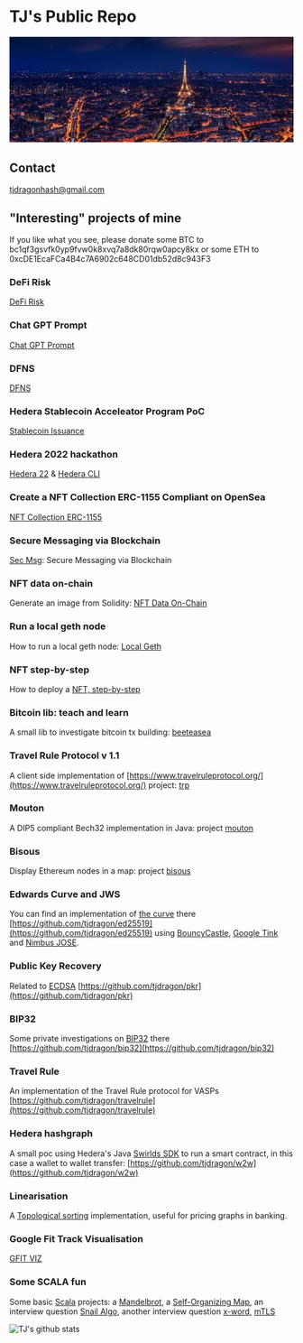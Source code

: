# TJ's Public Repo
![pano-sg](https://github.com/tjdragon/tjdragon/blob/master/data/paris.jpg)

## Contact
tjdragonhash@gmail.com

## "Interesting" projects of mine
If you like what you see, please donate some BTC to bc1qf3gsvfk0yp9fvw0k8xvq7a8dk80rqw0apcy8kx or some ETH to 0xcDE1EcaFCa4B4c7A6902c648CD01db52d8c943F3

### DeFi Risk
[DeFi Risk](https://github.com/tjdragon/defi-risk)

### Chat GPT Prompt
[Chat GPT Prompt](https://github.com/tjdragon/chat-gpt/)

### DFNS
[DFNS](https://github.com/tjdragon/dfns)

### Hedera Stablecoin Acceleator Program PoC
[Stablecoin Issuance](https://github.com/tjdragon/hts)

### Hedera 2022 hackathon
[Hedera 22](https://github.com/tjdragon/hedera22) & [Hedera CLI](https://github.com/tjdragon/hedera22-cli)

### Create a NFT Collection ERC-1155 Compliant on OpenSea
[NFT Collection ERC-1155](https://github.com/tjdragon/nft-collection-opensea-erc1155)

### Secure Messaging via Blockchain
[Sec Msg](https://github.com/tjdragon/secmsg/): Secure Messaging via Blockchain

### NFT data on-chain
Generate an image from Solidity: [NFT Data On-Chain](https://github.com/tjdragon/nft-on-chain-data)

### Run a local geth node
How to run a local geth node: [Local Geth](https://github.com/tjdragon/local-geth)

### NFT step-by-step
How to deploy a [NFT, step-by-step](https://github.com/tjdragon/nft-step-by-step)

### Bitcoin lib: teach and learn
A small lib to investigate bitcoin tx building: [beeteasea](https://github.com/tjdragon/beeteasea)

### Travel Rule Protocol v 1.1
A client side implementation of [https://www.travelruleprotocol.org/](https://www.travelruleprotocol.org/) project: [trp](https://github.com/tjdragon/trp)

### Mouton
A DIP5 compliant Bech32 implementation in Java: project [mouton](https://github.com/tjdragon/mouton)

### Bisous
Display Ethereum nodes in a map: project [bisous](https://github.com/tjdragon/bisous)

### Edwards Curve and JWS
You can find an implementation of [the curve](https://en.wikipedia.org/wiki/Edwards_curve) there [https://github.com/tjdragon/ed25519](https://github.com/tjdragon/ed25519) using [BouncyCastle](https://www.bouncycastle.org/), [Google Tink](https://github.com/google/tink) and [Nimbus JOSE](https://connect2id.com/products/nimbus-jose-jwt).

### Public Key Recovery
Related to [ECDSA](https://en.wikipedia.org/wiki/Elliptic_Curve_Digital_Signature_Algorithm) [https://github.com/tjdragon/pkr](https://github.com/tjdragon/pkr)

### BIP32
Some private investigations on [BIP32](https://github.com/bitcoin/bips/blob/master/bip-0032.mediawiki) there [https://github.com/tjdragon/bip32](https://github.com/tjdragon/bip32)

### Travel Rule
An implementation of the Travel Rule protocol for VASPs [https://github.com/tjdragon/travelrule](https://github.com/tjdragon/travelrule)

### Hedera hashgraph
A small poc using Hedera's Java [Swirlds SDK](https://www.swirlds.com/download/) to run a smart contract, in this case a wallet to wallet transfer: [https://github.com/tjdragon/w2w](https://github.com/tjdragon/w2w)

### Linearisation
A [Topological sorting](https://en.wikipedia.org/wiki/Topological_sorting) implementation, useful for pricing graphs in banking.

### Google Fit Track Visualisation
[GFIT VIZ](https://github.com/tjdragon/gfit-viz)

### Some SCALA fun
Some basic [Scala](https://www.scala-lang.org/) projects: a [Mandelbrot](https://github.com/tjdragon/mandel), a [Self-Organizing Map](https://github.com/tjdragon/som), an interview question [Snail Algo](https://github.com/tjdragon/snail-algo), another interview question [x-word](https://github.com/tjdragon/xword-puzzle), [mTLS](https://github.com/tjdragon/scala-mutual-ssl)

![TJ's github stats](https://github-readme-stats.vercel.app/api?username=tjdragon)
